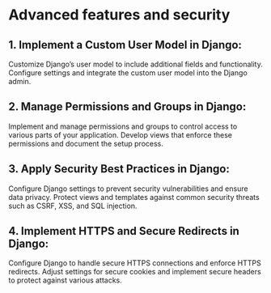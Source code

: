 # Advanced features and security

## 1. Implement a Custom User Model in Django:

Customize Django’s user model to include additional fields and functionality.
Configure settings and integrate the custom user model into the Django admin.

## 2. Manage Permissions and Groups in Django:

Implement and manage permissions and groups to control access to various parts of your application.
Develop views that enforce these permissions and document the setup process.

## 3. Apply Security Best Practices in Django:

Configure Django settings to prevent security vulnerabilities and ensure data privacy.
Protect views and templates against common security threats such as CSRF, XSS, and SQL injection.

## 4. Implement HTTPS and Secure Redirects in Django:

Configure Django to handle secure HTTPS connections and enforce HTTPS redirects.
Adjust settings for secure cookies and implement secure headers to protect against various attacks.
